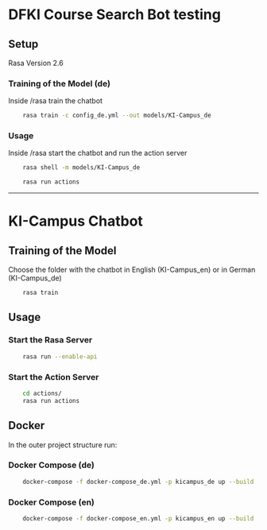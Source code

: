 # DFKI Course Search Bot testing

## Setup

Rasa Version 2.6

### Training of the Model (de)

Inside /rasa train the chatbot

```sh
    rasa train -c config_de.yml --out models/KI-Campus_de
```
### Usage

Inside /rasa start the chatbot and run the action server

```sh
    rasa shell -m models/KI-Campus_de
```
```sh
    rasa run actions
```
___________________

# KI-Campus Chatbot

## Training of the Model 

Choose the folder with the chatbot in English (KI-Campus_en) or in German (KI-Campus_de)

```sh
    rasa train
```

## Usage

### Start the Rasa Server

```sh
    rasa run --enable-api
```

### Start the Action Server

```sh
    cd actions/
    rasa run actions
```

## Docker

In the outer project structure run:

### Docker Compose (de)

```sh
    docker-compose -f docker-compose_de.yml -p kicampus_de up --build
```

### Docker Compose (en)

```sh
    docker-compose -f docker-compose_en.yml -p kicampus_en up --build
```
